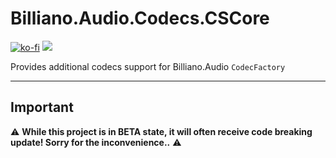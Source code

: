 ﻿# Billiano.Audio.Codecs.CSCore

[![ko-fi](https://img.shields.io/badge/Support_me_on-Ko--fi-red)](https://ko-fi.com/G2G1SRUJG)
[![](https://img.shields.io/badge/Check-CSCore-blue)](https://github.com/filoe/cscore)

Provides additional codecs support for Billiano.Audio `CodecFactory`

---

## Important

⚠️ **While this project is in BETA state, it will often receive code breaking update! Sorry for the inconvenience..** ⚠️